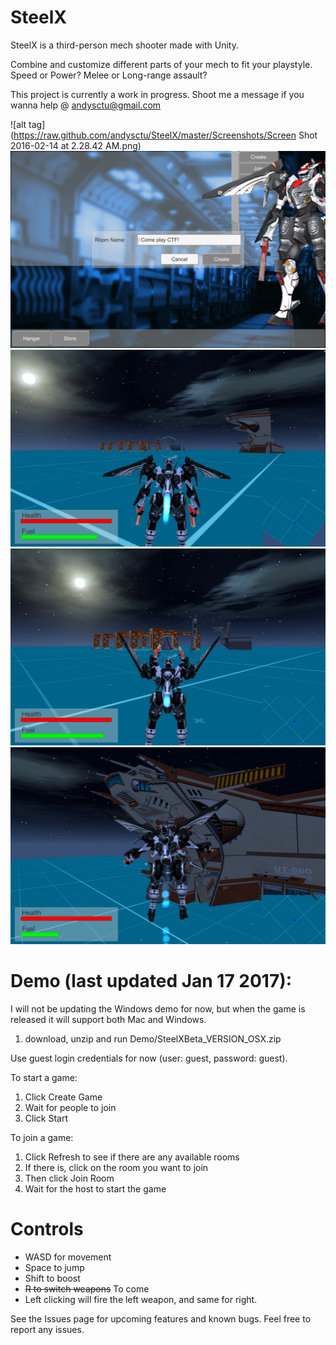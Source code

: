 # SteelX

SteelX is a third-person mech shooter made with Unity.

Combine and customize different parts of your mech to fit your playstyle.
Speed or Power?
Melee or Long-range assault?

This project is currently a work in progress. Shoot me a message if you wanna help @ andysctu@gmail.com

![alt tag](https://raw.github.com/andysctu/SteelX/master/Screenshots/Screen Shot 2016-02-14 at 2.28.42 AM.png)
![alt tag](https://github.com/andysctu/SteelX/blob/master/Screenshots/version_0.0.2/Screen%20Shot%202017-01-17%20at%205.14.50%20PM.png)
![alt tag](https://github.com/andysctu/SteelX/blob/master/Screenshots/version_0.0.2/Screen%20Shot%202017-01-17%20at%205.15.08%20PM.png)
![alt tag](https://github.com/andysctu/SteelX/blob/master/Screenshots/version_0.0.2/Screen%20Shot%202017-01-17%20at%205.15.18%20PM.png)
![alt tag](https://github.com/andysctu/SteelX/blob/master/Screenshots/version_0.0.2/Screen%20Shot%202017-01-17%20at%205.15.27%20PM.png)

# Demo (last updated Jan 17 2017):

I will not be updating the Windows demo for now, but when the game is released it will support both Mac and Windows.

  1. download, unzip and run Demo/SteelXBeta_VERSION_OSX.zip

Use guest login credentials for now (user: guest, password: guest).

To start a game:
  1. Click Create Game
  2. Wait for people to join
  3. Click Start

To join a game:
  1. Click Refresh to see if there are any available rooms
  2. If there is, click on the room you want to join
  3. Then click Join Room
  4. Wait for the host to start the game

# Controls
  * WASD for movement
  * Space to jump
  * Shift to boost
  * ~~R to switch weapons~~ To come
  * Left clicking will fire the left weapon, and same for right.

See the Issues page for upcoming features and known bugs. Feel free to report any issues.

